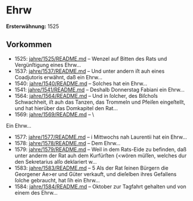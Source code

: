 # Ehrw

**Ersterwähnung:** 1525

## Vorkommen
- 1525: [jahre/1525/README.md](../jahre/1525/README.md) – Wenzel auf Bitten des Rats und Vergünſtigung eines
Ehrw...
- 1537: [jahre/1537/README.md](../jahre/1537/README.md) – Und unter andern
iſt auh eines Coadjutoris erwähnt, daß ein Ehrw...
- 1540: [jahre/1540/README.md](../jahre/1540/README.md) – Solches
hat ein Ehrw...
- 1541: [jahre/1541/README.md](../jahre/1541/README.md) – Deshalb Donnerstag Fabiani ein Ehrw...
- 1564: [jahre/1564/README.md](../jahre/1564/README.md) – Und in ſolcher, des Biſchoſs Schwachheit, iſt auh das
Tanzen, das Trommeln und Pfeiſen eingeſtellt, und hat
hierüber das Domkapitel den Rat...
- 1569: [jahre/1569/README.md](../jahre/1569/README.md) – \

Ein Ehrw...
- 1577: [jahre/1577/README.md](../jahre/1577/README.md) – i
Mittwochs nah Laurentii hat ein Ehrw...
- 1578: [jahre/1578/README.md](../jahre/1578/README.md) – Dem Ehrw...
- 1579: [jahre/1579/README.md](../jahre/1579/README.md) – Weil in dem Rats-Eide zu befinden, daß unter anderm
der Rat auh dem Kurfürſten {<wören müſſen, welches
dur den Sekretarius alſo deklariert w...
- 1583: [jahre/1583/README.md](../jahre/1583/README.md) – 5 Als der Rat ſeinen Bürgern die Georgener Ae>er
und Güter verkauft, und dieſelben ihres Gefallens ſolche
gebraucht, hat ſih ein Ehrw...
- 1584: [jahre/1584/README.md](../jahre/1584/README.md) – Oktober zur Tagfahrt gehalten und
von einem des Ehrw...
